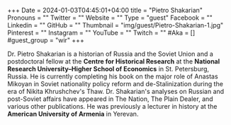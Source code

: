 +++
Date = 2024-01-03T04:45:01+04:00
title = "Pietro Shakarian"
Pronouns = ""
Twitter = ""
Website = ""
Type = "guest"
Facebook = ""
Linkedin = ""
GitHub = ""
Thumbnail = "img/guest/Pietro-Shakarian-1.jpg"
Pinterest = ""
Instagram = ""
YouTube = ""
Twitch = ""
#Aka = []
#guest_group = "wir"
+++

Dr. Pietro Shakarian is a historian of Russia and the Soviet Union and a postdoctoral fellow at the __Centre for Historical Research__ at the __National Research University–Higher School of Economics__ in St. Petersburg, Russia. He is currently completing his book on the major role of Anastas Mikoyan in Soviet nationality policy reform and de-Stalinization during the era of Nikita Khrushchev's Thaw. Dr. Shakarian's analyses on Russian and post-Soviet affairs have appeared in The Nation, The Plain Dealer, and various other publications. He was previously a lecturer in history at the __American University of Armenia__ in Yerevan.
